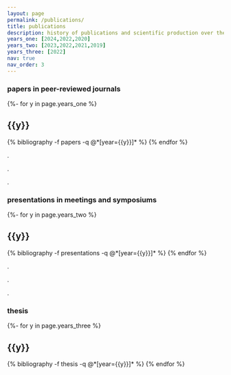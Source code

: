```yaml
---
layout: page
permalink: /publications/
title: publications
description: history of publications and scientific production over the years
years_one: [2024,2022,2020]
years_two: [2023,2022,2021,2019]
years_three: [2022]
nav: true
nav_order: 3
---
```

<!-- ↓ papers in peer-reviewed journals -->
<h3 class="mt-4">papers in peer-reviewed journals</h3>
<!-- _pages/publications.md -->
<div class="publications">

{%- for y in page.years_one %}
  <h2 class="year">{{y}}</h2>
  {% bibliography -f papers -q @*[year={{y}}]* %}
{% endfor %}

</div>


.


.


.


<!-- ↓ presentations in meetings and symposiums -->
<h3 class="mt-4">presentations in meetings and symposiums</h3>
<div class="publications">

{%- for y in page.years_two %}
  <h2 class="year">{{y}}</h2>
  {% bibliography -f presentations -q @*[year={{y}}]* %}
{% endfor %}

</div>


.


.


.


<!-- ↓ thesis -->
<h3 class="mt-4">thesis</h3>
<div class="publications">

{%- for y in page.years_three %}
  <h2 class="year">{{y}}</h2>
  {% bibliography -f thesis -q @*[year={{y}}]* %}
{% endfor %}

</div>